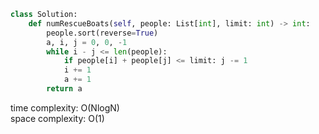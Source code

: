 ```python
class Solution:
    def numRescueBoats(self, people: List[int], limit: int) -> int:
        people.sort(reverse=True)
        a, i, j = 0, 0, -1
        while i - j <= len(people):
            if people[i] + people[j] <= limit: j -= 1
            i += 1
            a += 1
        return a
```
time complexity: O(NlogN)   
space complexity: O(1)